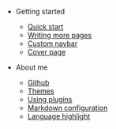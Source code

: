 * Getting started

  * [Quick start](quickstart.md)
  * [Writing more pages](more-pages.md)
  * [Custom navbar](custom-navbar.md)
  * [Cover page](cover.md)

* About me
  * [Github](https://github.com/tristan3716)
  * [Themes](themes.md)
  * [Using plugins](plugins.md)
  * [Markdown configuration](markdown.md)
  * [Language highlight](language-highlight.md)
 
  